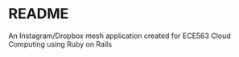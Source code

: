 # README

An Instagram/Dropbox mesh application created for ECE563 Cloud Computing using Ruby on Rails
